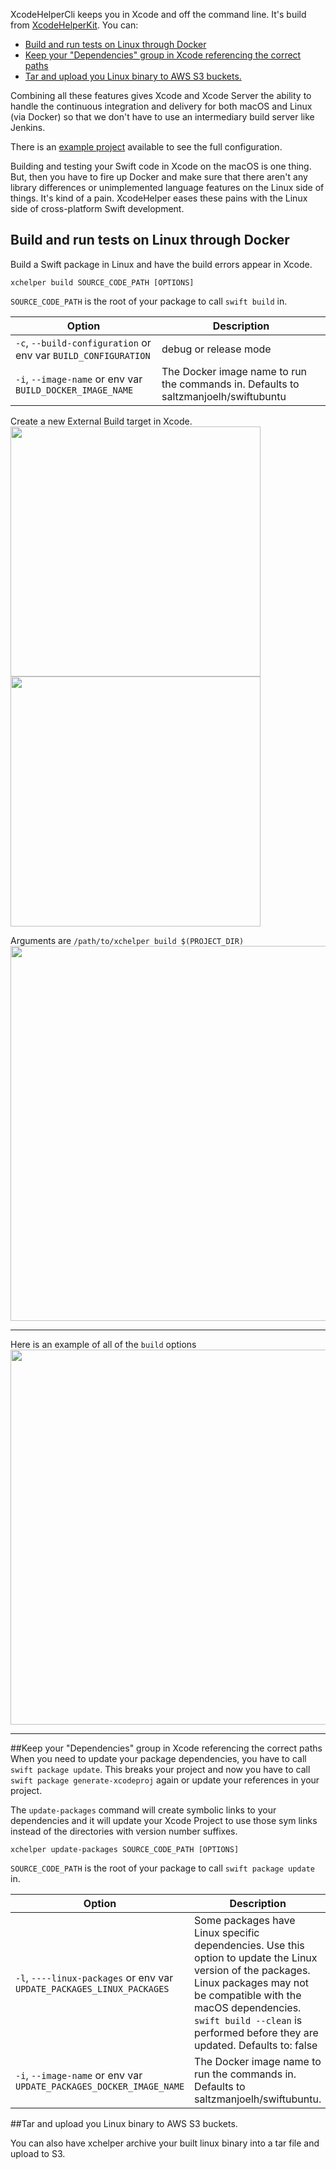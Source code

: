 XcodeHelperCli keeps you in Xcode and off the command line. It's build from [XcodeHelperKit](https://www.github.com/saltzmanjoelh/XcodeHelperKit). You can:

- [Build and run tests on Linux through Docker](#build)
- [Keep your "Dependencies" group in Xcode referencing the correct paths](#symlink)
- [Tar and upload you Linux binary to AWS S3 buckets.](#archive)

Combining all these features gives Xcode and Xcode Server the ability to handle the continuous integration and delivery for both macOS and Linux (via Docker) so that we don't have to use an intermediary build server like Jenkins. 

There is an [example project](https://www.github.com/saltzmanjoelh/XcodeHelperExample) available to see the full configuration.

Building and testing your Swift code in Xcode on the macOS is one thing. But, then you have to fire up Docker and make sure that there aren't any library differences or unimplemented language features on the Linux side of things. It's kind of a pain. XcodeHelper eases these pains with the Linux side of cross-platform Swift development.

## Build and run tests on Linux through Docker
Build a Swift package in Linux and have the build errors appear in Xcode.
```
xchelper build SOURCE_CODE_PATH [OPTIONS]
```
`SOURCE_CODE_PATH` is the root of your package to call `swift build` in.

Option  | Description
------------- | ------------- 
`-c`, `--build-configuration` or env var `BUILD_CONFIGURATION`| debug or release mode    
`-i`, `--image-name` or env var `BUILD_DOCKER_IMAGE_NAME`| The Docker image name to run the commands in. Defaults to saltzmanjoelh/swiftubuntu                


Create a new External Build target in Xcode.<br/>
<img src="https://cloud.githubusercontent.com/assets/1833492/20109936/1fd5bb8e-a597-11e6-9542-5ea82bc56534.png" height="400"><br/>
<img src="https://cloud.githubusercontent.com/assets/1833492/20109938/1fd6e202-a597-11e6-9f30-028d490aeb29.png" height="400"><br/>


Arguments are `/path/to/xchelper build $(PROJECT_DIR)`<br/>
<img src="https://cloud.githubusercontent.com/assets/1833492/20109937/1fd5d286-a597-11e6-9eab-fdb38f4bb47f.png" width="600"><br/>


------
Here is an example of all of the `build` options
<img src="https://cloud.githubusercontent.com/assets/1833492/20109939/1fd6f4a4-a597-11e6-9d73-eb205120e620.png" width="600">

------


##Keep your "Dependencies" group in Xcode referencing the correct paths
When you need to update your package dependencies, you have to call `swift package update`. This breaks your project and now you have to call `swift package generate-xcodeproj` again or update your references in your project. 

The `update-packages` command will create symbolic links to your dependencies and it will update your Xcode Project to use those sym links instead of the directories with version number suffixes.

```
xchelper update-packages SOURCE_CODE_PATH [OPTIONS]
```
`SOURCE_CODE_PATH` is the root of your package to call `swift package update` in.

Option  | Description
------------- | ------------- 
`-l`, `----linux-packages` or env var `UPDATE_PACKAGES_LINUX_PACKAGES`| Some packages have Linux specific dependencies. Use this option to update the Linux version of the packages. Linux packages may not be compatible with the macOS dependencies. `swift build --clean` is performed before they are updated. Defaults to: false    
`-i`, `--image-name` or env var `UPDATE_PACKAGES_DOCKER_IMAGE_NAME`| The Docker image name to run the commands in. Defaults to saltzmanjoelh/swiftubuntu.    






##Tar and upload you Linux binary to AWS S3 buckets.

You can also have xchelper archive your built linux binary into a tar file and upload to S3. 


